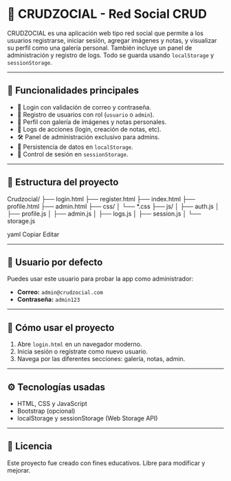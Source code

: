 # 🧠 CRUDZOCIAL - Red Social CRUD

CRUDZOCIAL es una aplicación web tipo red social que permite a los usuarios registrarse, iniciar sesión, agregar imágenes y notas, y visualizar su perfil como una galería personal. También incluye un panel de administración y registro de logs. Todo se guarda usando `localStorage` y `sessionStorage`.

---

## 🚀 Funcionalidades principales

- 🔐 Login con validación de correo y contraseña.
- 📝 Registro de usuarios con rol (`usuario` o `admin`).
- 👤 Perfil con galería de imágenes y notas personales.
- 🧾 Logs de acciones (login, creación de notas, etc).
- 🛠️ Panel de administración exclusivo para admins.
- 💾 Persistencia de datos en `localStorage`.
- 🔄 Control de sesión en `sessionStorage`.

---

## 📁 Estructura del proyecto

Crudzocial/
├── login.html
├── register.html
├── index.html
├── profile.html
├── admin.html
├── css/
│ └── *.css
├── js/
│ ├── auth.js
│ ├── profile.js
│ ├── admin.js
│ ├── logs.js
│ ├── session.js
│ └── storage.js

yaml
Copiar
Editar

---

## 👤 Usuario por defecto

Puedes usar este usuario para probar la app como administrador:

- **Correo:** `admin@crudzocial.com`
- **Contraseña:** `admin123`

---

## 🧪 Cómo usar el proyecto

1. Abre `login.html` en un navegador moderno.
2. Inicia sesión o regístrate como nuevo usuario.
3. Navega por las diferentes secciones: galería, notas, admin.

---

## ⚙️ Tecnologías usadas

- HTML, CSS y JavaScript
- Bootstrap (opcional)
- localStorage y sessionStorage (Web Storage API)

---

## 📄 Licencia

Este proyecto fue creado con fines educativos. Libre para modificar y mejorar.